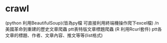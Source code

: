 # crawl
(python 利用BeautifulSoup)(皆為py檔 可直接利用終端機操作爬下excel檔) /n 
美國革命到重建的歷史文章爬蟲
ptt表特版文章標題爬蟲
(R 利用Rcurl套件)
ptt各文章的標題、作者、文章內容、推文等等(list格式)
